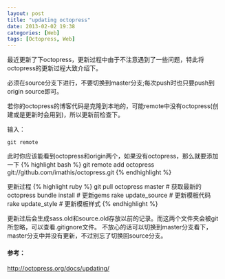 ```yaml
---
layout: post
title: "updating octopress"
date: 2013-02-02 19:38
categories: [Web]
tags: [Octopress, Web]
---
```


最近更新了下octopress，更新过程中由于不注意遇到了一些问题，特此将octopress的更新过程大致介绍下。

必须在source分支下进行，不要切换到master分支;每次push时也只要push到origin source即可。

若你的octopress的博客代码是克隆到本地的，可能remote中没有octopress(创建或是更新时会用到)，所以更新前检查下。

输入：

    git remote

此时你应该能看到octopress和origin两个，如果没有octopress，那么就要添加一下
{% highlight bash %}
git remote add octopress git://github.com/imathis/octopress.git
{% endhighlight %}

更新过程
{% highlight ruby %}
git pull octopress master     # 获取最新的octopress
bundle install                # 更新gems
rake update_source            # 更新模板代码
rake update_style             # 更新模板样式
{% endhighlight %}

更新过后会生成sass.old和source.old存放以前的记录。而这两个文件夹会被git所忽略，可以查看.gitignore文件。
不放心的话可以切换到master分支看下，master分支中并没有更新，不过别忘了切换回source分支。

#### 参考：
http://octopress.org/docs/updating/
